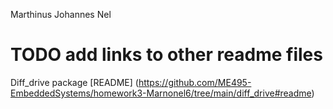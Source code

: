 Marthinus Johannes Nel
# TODO add links to other readme files

Diff_drive package [README] (https://github.com/ME495-EmbeddedSystems/homework3-Marnonel6/tree/main/diff_drive#readme)